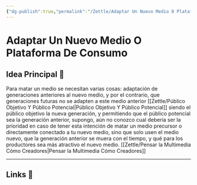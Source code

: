 ```yaml
---
{"dg-publish":true,"permalink":"/Zettle/Adaptar Un Nuevo Medio O Plataforma De Consumo/","title":"adaptar un nuevo medio o plataforma de consumo","updated":"2023-11-25T09:18:15.988-05:00"}
---
```



# Adaptar Un Nuevo Medio O Plataforma De Consumo

## Idea Principal 🧠

Para matar un medio se necesitan varias cosas: adaptación de generaciones anteriores al nuevo medio, y por el contrario, que generaciones futuras no se adapten a este medio anterior [[Zettle/Público Objetivo Y Público Potencial\|Público Objetivo Y Público Potencial]] siendo el público objetivo la nueva generación, y permitiendo que el público potencial sea la generación anterior, supongo, aún no conozco cual debería ser la prioridad en caso de tener esta intención de matar un medio precursor o directamente conectado a tu nuevo medio, sino que solo usen el medio nuevo, que la generación anterior se muera con el tiempo, y qué para los productores sea más atractivo el nuevo medio. [[Zettle/Pensar la Multimedia Cómo Creadores\|Pensar la Multimedia Cómo Creadores]]

- - - 

## Links 📎

